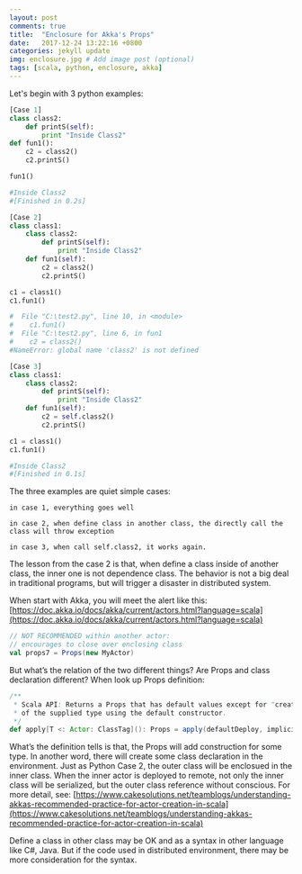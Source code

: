 ```yaml
---
layout: post
comments: true
title:  "Enclosure for Akka's Props"
date:   2017-12-24 13:22:16 +0800
categories: jekyll update
img: enclosure.jpg # Add image post (optional)
tags: [scala, python, enclosure, akka]
---
```


Let's begin with 3 python examples:

```python
[Case 1]
class class2:
    def printS(self):
        print "Inside Class2"
def fun1():
    c2 = class2()
    c2.printS()

fun1()

#Inside Class2
#[Finished in 0.2s]

```

```python
[Case 2]
class class1:
    class class2:
        def printS(self):
            print "Inside Class2"
    def fun1(self):
        c2 = class2()
        c2.printS()

c1 = class1()
c1.fun1()

#  File "C:\test2.py", line 10, in <module>
#    c1.fun1()
#  File "C:\test2.py", line 6, in fun1
#    c2 = class2()
#NameError: global name 'class2' is not defined

```

```python
[Case 3]
class class1:
    class class2:
        def printS(self):
            print "Inside Class2"
    def fun1(self):
        c2 = self.class2()
        c2.printS()

c1 = class1()
c1.fun1()

#Inside Class2
#[Finished in 0.1s]

```

The three examples are quiet simple cases:

    in case 1, everything goes well

    in case 2, when define class in another class, the directly call the class will throw exception

    in case 3, when call self.class2, it works again.

The lesson from the case 2 is that, when define a class inside of another class, the inner one is not dependence class. The behavior is not a big deal in traditional programs, but will trigger a disaster in distributed system.

When start with Akka, you will meet the alert like this:
[https://doc.akka.io/docs/akka/current/actors.html?language=scala](https://doc.akka.io/docs/akka/current/actors.html?language=scala)

```scala
// NOT RECOMMENDED within another actor:
// encourages to close over enclosing class
val props7 = Props(new MyActor)

```

But what’s the relation of the two different things? Are Props and class declaration different?
When look up Props definition:

```scala
/**
 * Scala API: Returns a Props that has default values except for "creator" which will be a function that creates an instance
 * of the supplied type using the default constructor.
 */
def apply[T <: Actor: ClassTag](): Props = apply(defaultDeploy, implicitly[ClassTag[T]].runtimeClass, List.empty)

```

What’s the definition tells is that, the Props will add construction for some type. In another word, there will create some class declaration in the environment. Just as Python Case 2, the outer class will be enclosued in the inner class. When the inner actor is deployed to remote, not only the inner class will be serialized, but the outer class reference without conscious. For more detail, see: 
[https://www.cakesolutions.net/teamblogs/understanding-akkas-recommended-practice-for-actor-creation-in-scala](https://www.cakesolutions.net/teamblogs/understanding-akkas-recommended-practice-for-actor-creation-in-scala)

Define a class in other class may be OK and as a syntax in other language like C#, Java. But if the code used in distributed environment, there may be more consideration for the syntax.


[jekyll-docs]: https://jekyllrb.com/docs/home
[jekyll-gh]:   https://github.com/jekyll/jekyll
[jekyll-talk]: https://talk.jekyllrb.com/
